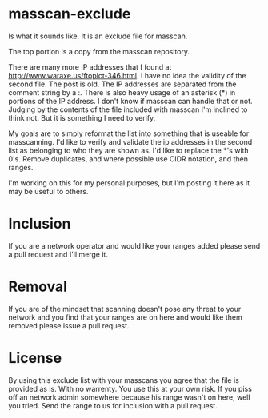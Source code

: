 masscan-exclude
===============
Is what it sounds like. It is an exclude file for masscan.

The top portion is a copy from the masscan repository.

There are many more IP addresses that I found at http://www.waraxe.us/ftopict-346.html. I have no idea the validity of the second file. The post is old. The IP addresses are separated from the comment string by a :. There is also heavy usage of an asterisk (*) in portions of the IP address. I don't know if masscan can handle that or not. Judging by the contents of the file included with masscan I'm inclined to think not. But it is something I need to verify.

My goals are to simply reformat the list into something that is useable for masscanning. I'd like to verify and validate the ip addresses in the second list as belonging to who they are shown as. I'd like to replace the *'s with 0's. Remove duplicates, and where possible use CIDR notation, and then ranges.

I'm working on this for my personal purposes, but I'm posting it here as it may be useful to others.

Inclusion
=========
If you are a network operator and would like your ranges added please send a pull request and I'll merge it.

Removal
=======
If you are of the mindset that scanning doesn't pose any threat to your network and you find that your ranges are on here and would like them removed please issue a pull request.

License
=======
By using this exclude list with your masscans you agree that the file is provided as is. With no warrenty. You use this at your own risk. If you piss off an network admin somewhere because his range wasn't on here, well you tried. Send the range to us for inclusion with a pull request.
